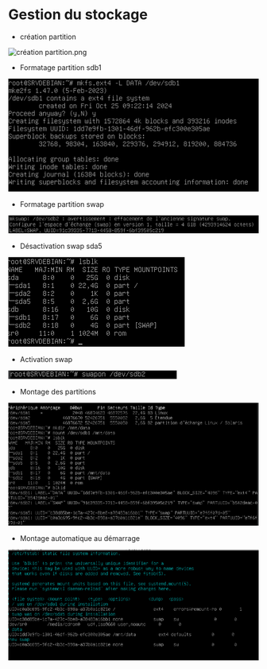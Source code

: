 # Gestion du stockage
- création partition

![création partition.png](https://github.com/Nata-q/checkpoint1/blob/main/check/cr%C3%A9ation%20partition.png)

- Formatage partition sdb1

![formatage sdb1.png](https://github.com/Nata-q/checkpoint1/blob/main/check/formatage%20sdb1.png)

- Formatage partition swap

![formatage swap.png](https://github.com/Nata-q/checkpoint1/blob/main/check/formatage%20swap.png)

- Désactivation swap sda5

![liste disque swap off sda2.png](https://github.com/Nata-q/checkpoint1/blob/main/check/liste%20disque%20swap%20off%20sda5.png)

- Activation swap

![activation swap.png](https://github.com/Nata-q/checkpoint1/blob/main/check/activation%20swap.png)

- Montage des partitions

![blkid.png](https://github.com/Nata-q/checkpoint1/blob/main/check/blkid.png)

- Montage automatique au démarrage

![fstab.png](https://github.com/Nata-q/checkpoint1/blob/main/check/fstab.png)




